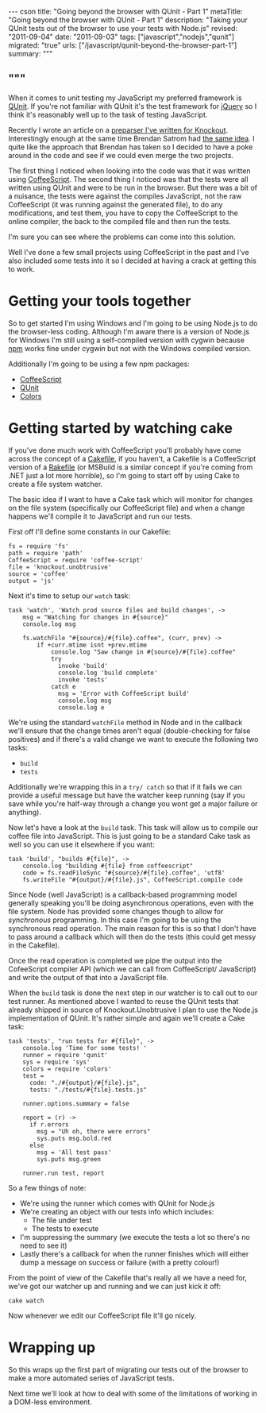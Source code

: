 --- cson
title: "Going beyond the browser with QUnit - Part 1"
metaTitle: "Going beyond the browser with QUnit - Part 1"
description: "Taking your QUnit tests out of the browser to use your tests with Node.js"
revised: "2011-09-04"
date: "2011-09-03"
tags: ["javascript","nodejs","qunit"]
migrated: "true"
urls: ["/javascript/qunit-beyond-the-browser-part-1"]
summary: """

"""
---
When it comes to unit testing my JavaScript my preferred framework is [QUnit][1]. If you're not familiar with QUnit it's the test framework for [jQuery][2] so I think it's reasonably well up to the task of testing JavaScript.

Recently I wrote an article on a [preparser I've written for Knockout][3]. Interestingly enough at the same time Brendan Satrom had [the same idea][4]. I quite like the approach that Brendan has taken so I decided to have a poke around in the code and see if we could even merge the two projects.

The first thing I noticed when looking into the code was that it was written using [CoffeeScript][5]. The second thing I noticed was that the tests were all written using QUnit and were to be run in the browser. But there was a bit of a nuisance, the tests were against the compiles JavaScript, not the raw CoffeeScript (it was running against the generated file), to do any modifications, and test them, you have to copy the CoffeeScript to the online compiler, the back to the compiled file and then run the tests.

I'm sure you can see where the problems can come into this solution.

Well I've done a few small projects using CoffeeScript in the past and I've also included some tests into it so I decided at having a crack at getting this to work.

# Getting your tools together

So to get started I'm using Windows and I'm going to be using Node.js to do the browser-less coding. Although I'm aware there is a version of Node.js for Windows I'm still using a self-compiled version with cygwin because [npm][6] works fine under cygwin but not with the Windows compiled version.

Additionally I'm going to be using a few npm packages:

- [CoffeeScript][7]
- [QUnit][8]
- [Colors][9]

# Getting started by watching cake

If you've done much work with CoffeeScript you'll probably have come across the concept of a [Cakefile][11], if you haven't, a Cakefile is a CoffeeScript version of a [Rakefile][12] (or MSBuild is a similar concept if you're coming from .NET just a lot more horrible), so I'm going to start off by using Cake to create a file system watcher.

The basic idea if I want to have a Cake task which will monitor for changes on the file system (specifically our CoffeeScript file) and when a change happens we'll compile it to JavaScript and run our tests.

First off I'll define some constants in our Cakefile:

    fs = require 'fs'
    path = require 'path'
    CoffeeScript = require 'coffee-script'
    file = 'knockout.unobtrusive'
    source = 'coffee'
    output = 'js'

Next it's time to setup our `watch` task:

    task 'watch', 'Watch prod source files and build changes', ->
        msg = "Watching for changes in #{source}"
        console.log msg
        
        fs.watchFile "#{source}/#{file}.coffee", (curr, prev) ->
            if +curr.mtime isnt +prev.mtime
                console.log "Saw change in #{source}/#{file}.coffee"
                try
                  invoke 'build'
                  console.log 'build complete'
                  invoke 'tests'
                catch e
                  msg = 'Error with CoffeeScript build'
                  console.log msg
                  console.log e

We're using the standard `watchFile` method in Node and in the callback we'll ensure that the change times aren't equal (double-checking for false positives) and if there's a valid change we want to execute the following two tasks:

- `build`
- `tests`

Additionally we're wrapping this in a `try/ catch` so that if it fails we can provide a useful message but have the watcher keep running (say if you save while you're half-way through a change you wont get a major failure or anything).

Now let's have a look at the `build` task. This task will allow us to compile our coffee file into JavaScript. This is just going to be a standard Cake task as well so you can use it elsewhere if you want:

    task 'build', "builds #{file}", ->
        console.log "building #{file} from coffeescript"
        code = fs.readFileSync "#{source}/#{file}.coffee", 'utf8'
        fs.writeFile "#{output}/#{file}.js", CoffeeScript.compile code

Since Node (well JavaScript) is a callback-based programming model generally speaking you'll be doing asynchronous operations, even with the file system. Node has provided some changes though to allow for *synchronous* programming. In this case I'm going to be using the synchronous read operation. The main reason for this is so that I don't have to pass around a callback which will then do the tests (this could get messy in the Cakefile).

Once the read operation is completed we pipe the output into the CofeeScript compiler API (which we can call from CoffeeScript/ JavaScript) and write the output of that into a JavaScript file.

When the `build` task is done the next step in our watcher is to call out to our test runner. As mentioned above I wanted to reuse the QUnit tests that already shipped in source of Knockout.Unobtrusive I plan to use the Node.js implementation of QUnit. It's rather simple and again we'll create a Cake task:

    task 'tests', "run tests for #{file}", ->
        console.log 'Time for some tests! '
        runner = require 'qunit'
        sys = require 'sys'
        colors = require 'colors'
        test = 
          code: "./#{output}/#{file}.js",
          tests: "./tests/#{file}.tests.js"

        runner.options.summary = false
          
        report = (r) ->
          if r.errors
            msg = "Uh oh, there were errors"
            sys.puts msg.bold.red
          else
            msg = 'All test pass'
            sys.puts msg.green
            
        runner.run test, report

So a few things of note:

- We're using the runner which comes with QUnit for Node.js
- We're creating an object with our tests info which includes:
  - The file under test
  - The tests to execute
- I'm suppressing the summary (we execute the tests a lot so there's no need to see it)
- Lastly there's a callback for when the runner finishes which will either dump a message on success or failure (with a pretty colour!)

From the point of view of the Cakefile that's really all we have a need for, we've got our watcher up and running and we can just kick it off:

    cake watch

Now whenever we edit our CoffeeScript file it'll go nicely.

# Wrapping up

So this wraps up the first part of migrating our tests out of the browser to make a more automated series of JavaScript tests.

Next time we'll look at how to deal with some of the limitations of working in a DOM-less environment.


  [1]: http://docs.jquery.com/Qunit
  [2]: http://jquery.com
  [3]: http://www.aaron-powell.com/javascript/knockoutjs-preparser
  [4]: http://bsatrom.github.com/Knockout.Unobtrusive/
  [5]: http://jashkenas.github.com/coffee-script/
  [6]: http://npmjs.org
  [7]: http://search.npmjs.org/#/coffee-script
  [8]: http://search.npmjs.org/#/qunit
  [9]: http://search.npmjs.org/#/colors
  [10]: http://search.npmjs.org/#/jsdom
  [11]: http://jashkenas.github.com/coffee-script/#cake
  [12]: http://rake.rubyforge.org/files/doc/rakefile_rdoc.html